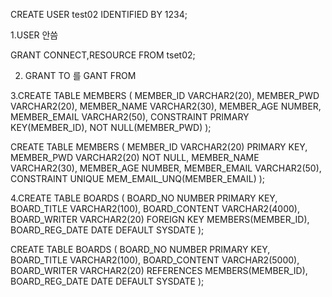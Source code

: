 CREATE USER test02 IDENTIFIED BY 1234;

1.USER 안씀

GRANT CONNECT,RESOURCE FROM tset02;

2. GRANT TO 를 GANT FROM
   
3.CREATE TABLE MEMBERS (
    MEMBER_ID VARCHAR2(20),
    MEMBER_PWD VARCHAR2(20),
    MEMBER_NAME VARCHAR2(30),
    MEMBER_AGE NUMBER,
    MEMBER_EMAIL VARCHAR2(50),
    CONSTRAINT PRIMARY KEY(MEMBER_ID),
    NOT NULL(MEMBER_PWD)
);

 CREATE TABLE MEMBERS (
    MEMBER_ID VARCHAR2(20) PRIMARY KEY,
    MEMBER_PWD VARCHAR2(20) NOT NULL,
    MEMBER_NAME VARCHAR2(30),
    MEMBER_AGE NUMBER,
    MEMBER_EMAIL VARCHAR2(50),
    CONSTRAINT UNIQUE MEM_EMAIL_UNQ(MEMBER_EMAIL)
);

4.CREATE TABLE BOARDS (
    BOARD_NO NUMBER PRIMARY KEY,
    BOARD_TITLE VARCHAR2(100),
    BOARD_CONTENT VARCHAR2(4000),
    BOARD_WRITER VARCHAR2(20) FOREIGN KEY MEMBERS(MEMBER_ID),
    BOARD_REG_DATE DATE DEFAULT SYSDATE
);

CREATE TABLE BOARDS (
    BOARD_NO NUMBER PRIMARY KEY,
    BOARD_TITLE VARCHAR2(100),
    BOARD_CONTENT VARCHAR2(5000),
    BOARD_WRITER VARCHAR2(20) REFERENCES MEMBERS(MEMBER_ID),
    BOARD_REG_DATE DATE DEFAULT SYSDATE
);
